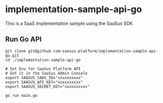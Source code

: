 # implementation-sample-api-go

This is a SaaS implementation sample using the SaaSus SDK

## Run Go API

```
git clone git@github.com:saasus-platform/implementation-sample-api-go.git
cd ./implementation-sample-api-go

# Set Env for SaaSus Platform API
# Get it in the SaaSus Admin Console
export SAASUS_SAAS_ID="xxxxxxxxxx"
export SAASUS_API_KEY="xxxxxxxxxx"
export SAASUS_SECRET_KEY="xxxxxxxxxx"

go run main.go
```
